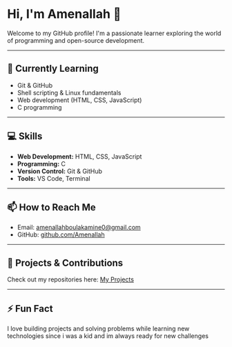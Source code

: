 # Hi, I'm Amenallah 👋

Welcome to my GitHub profile! I'm a passionate learner exploring the world of programming and open-source development.

---

## 🌱 Currently Learning
- Git & GitHub
- Shell scripting & Linux fundamentals
- Web development (HTML, CSS, JavaScript)
- C programming

---

## 💻 Skills
- **Web Development:** HTML, CSS, JavaScript
- **Programming:** C
- **Version Control:** Git & GitHub
- **Tools:** VS Code, Terminal

---

## 📫 How to Reach Me
- Email: [amenallahboulakamine0@gmail.com](mailto:amenallahboulakamine0@gmail.com)
- GitHub: [github.com/Amenallah](https://github.com/amenallahboulakamine0-web)

---

## 🔭 Projects & Contributions
Check out my repositories here: [My Projects](https://github.com/amenallahboulakamine0-web?tab=repositories)

---

## ⚡ Fun Fact
I love building projects and solving problems while learning new technologies since i was a kid and im always ready for new challenges
